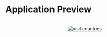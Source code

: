 <h1>Application Preview</h1>

<br/>
<div style="text-align: center;">
    <img src="https://assets.ccbp.in/frontend/content/react-js/visit-countries-output.gif" alt="visit countries" style="max-width:70%;box-shadow:0 2.8px 2.2px rgba(0, 0, 0, 0.12)">
</div>
<br/>

